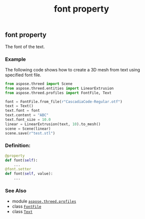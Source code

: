 ﻿---
title: font property
second_title: Aspose.3D for Python via .NET API References
description: 
type: docs
weight: 110
url: /python-net/aspose.threed.profiles/text/font/
is_root: false
---

## font property


The font of the text.

### Example 


The following code shows how to create a 3D mesh from text using specified font file.
		
```python
from aspose.threed import Scene
from aspose.threed.entities import LinearExtrusion
from aspose.threed.profiles import FontFile, Text

font = FontFile.from_file(r"CascadiaCode-Regular.otf")
text = Text()
text.font = font
text.content = "ABC"
text.font_size = 10.0
linear = LinearExtrusion(text, 10).to_mesh()
scene = Scene(linear)
scene.save(r"test.stl")

```
### Definition:
```python
@property
def font(self):
    ...
@font.setter
def font(self, value):
    ...
```

### See Also
* module [`aspose.threed.profiles`](../../)
* class [`FontFile`](/3d/python-net/aspose.threed.profiles/fontfile)
* class [`Text`](/3d/python-net/aspose.threed.profiles/text)
